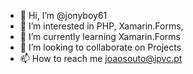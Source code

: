 - 👋 Hi, I’m @jonyboy61
- 👀 I’m interested in PHP, Xamarin.Forms, 
- 🌱 I’m currently learning Xamarin.Forms
- 💞️ I’m looking to collaborate on Projects
- 📫 How to reach me joaosouto@ipvc.pt

<!---
jonyboy61/jonyboy61 is a ✨ special ✨ repository because its `README.md` (this file) appears on your GitHub profile.
You can click the Preview link to take a look at your changes.
--->
